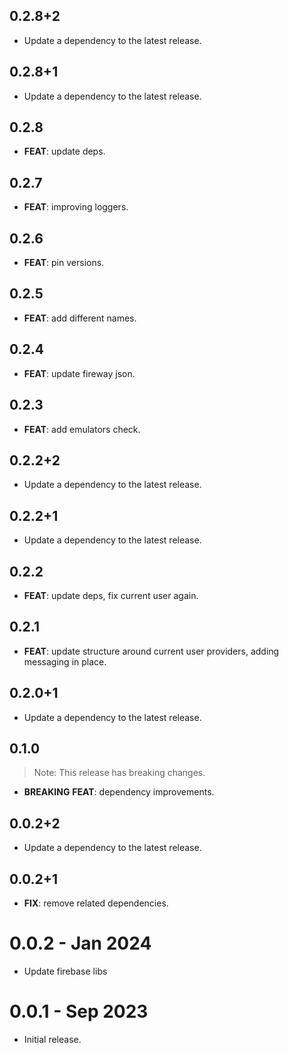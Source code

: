 ## 0.2.8+2

 - Update a dependency to the latest release.

## 0.2.8+1

 - Update a dependency to the latest release.

## 0.2.8

 - **FEAT**: update deps.

## 0.2.7

 - **FEAT**: improving loggers.

## 0.2.6

 - **FEAT**: pin versions.

## 0.2.5

 - **FEAT**: add different names.

## 0.2.4

 - **FEAT**: update fireway json.

## 0.2.3

 - **FEAT**: add emulators check.

## 0.2.2+2

 - Update a dependency to the latest release.

## 0.2.2+1

 - Update a dependency to the latest release.

## 0.2.2

 - **FEAT**: update deps, fix current user again.

## 0.2.1

 - **FEAT**: update structure around current user providers, adding messaging in place.

## 0.2.0+1

 - Update a dependency to the latest release.

## 0.1.0

> Note: This release has breaking changes.

 - **BREAKING** **FEAT**: dependency improvements.

## 0.0.2+2

 - Update a dependency to the latest release.

## 0.0.2+1

 - **FIX**: remove related dependencies.

# 0.0.2 - Jan 2024

- Update firebase libs

# 0.0.1 - Sep 2023

- Initial release.
